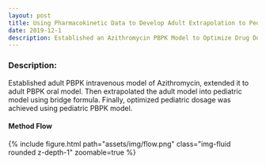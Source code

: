 ```yaml
---
layout: post
title: Using Pharmacokinetic Data to Develop Adult Extrapolation to Pediatrics and Pediatric Dose Optimization Based on the Physiological Pharmacokinetic Model of Azithromycin
date: 2019-12-1
description: Established an Azithromycin PBPK Model to Optimize Drug Dosage in Pediatric Population
---
```


### Description:
Established adult PBPK intravenous model of Azithromycin, extended it to adult PBPK oral model. Then extrapolated the adult model into pediatric model using bridge formula. Finally, optimized pediatric dosage was achieved using pediatric PBPK model. 

#### Method Flow
<div class="row mt-3">
    <div class="col-sm mt-3 mt-md-0">
        {% include figure.html path="assets/img/flow.png" class="img-fluid rounded z-depth-1" zoomable=true %}
    </div>
</div>


<!-- The code can be found [here](https://github.com/Xinnong98/Basic-PK-PD-Model). -->


